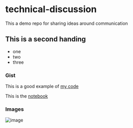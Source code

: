 # technical-discussion
This a demo repo for sharing ideas around communication

## This is a second handing

* one
* two
* three
### Gist

This is a good example of [my code](https://gist.github.com/mfoune/7a043e888232a67a9dd475c04456e00b)

This is the [notebook](technical_documents.ipynb)

### Images
![image](https://github.com/mfoune/technical-discussion/assets/91289477/0dea00b6-20df-4800-bc23-a5e859b5acd8)


